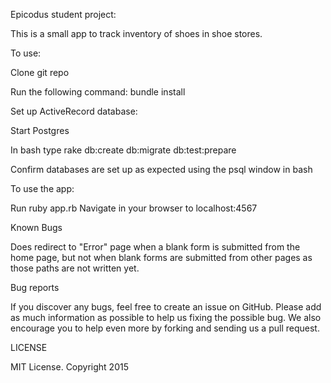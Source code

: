 Epicodus student project: 

This is a small app to track inventory of shoes in shoe stores.

To use:

Clone git repo

Run the following command: bundle install

Set up ActiveRecord database:

Start Postgres

In bash type rake db:create db:migrate db:test:prepare

Confirm databases are set up as expected using the psql window in bash

To use the app:

Run ruby app.rb 
Navigate in your browser to localhost:4567

Known Bugs

Does redirect to "Error" page when a blank form is submitted from the home page, but not when blank forms are submitted from other pages as those paths are not written yet.

Bug reports

If you discover any bugs, feel free to create an issue on GitHub. Please add as much information as possible to help us fixing the possible bug. We also encourage you to help even more by forking and sending us a pull request.

LICENSE

MIT License. Copyright 2015
